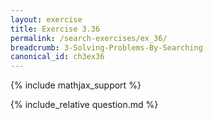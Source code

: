 ```yaml
---
layout: exercise
title: Exercise 3.36
permalink: /search-exercises/ex_36/
breadcrumb: 3-Solving-Problems-By-Searching
canonical_id: ch3ex36
---
```


{% include mathjax_support %}
<div id="hiddden">{% include_relative question.md %}</div>